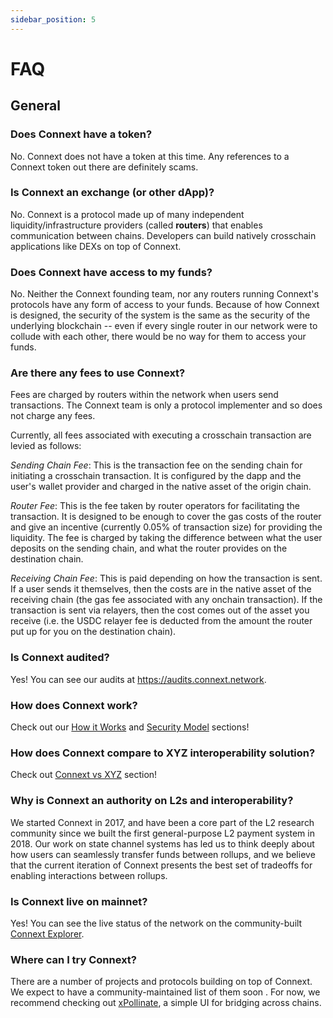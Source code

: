 ```yaml
---
sidebar_position: 5
---
```


# FAQ

## General

### Does Connext have a token?

No. Connext does not have a token at this time. Any references to a Connext token out there are definitely scams.

### Is Connext an exchange (or other dApp)?

No. Connext is a protocol made up of many independent liquidity/infrastructure providers (called **routers**) that enables communication between chains. Developers can build natively crosschain applications like DEXs on top of Connext.

### Does Connext have access to my funds?

No. Neither the Connext founding team, nor any routers running Connext's protocols have any form of access to your funds. Because of how Connext is designed, the security of the system is the same as the security of the underlying blockchain -- even if every single router in our network were to collude with each other, there would be no way for them to access your funds.

### Are there any fees to use Connext?

Fees are charged by routers within the network when users send transactions. The Connext team is only a protocol implementer and so does not charge any fees.

Currently, all fees associated with executing a crosschain transaction are levied as follows:

_Sending Chain Fee_: This is the transaction fee on the sending chain for initiating a crosschain transaction. It is configured by the dapp and the user's wallet provider and charged in the native asset of the origin chain.

_Router Fee_: This is the fee taken by router operators for facilitating the transaction. It is designed to be enough to cover the gas costs of the router and give an incentive (currently 0.05% of transaction size) for providing the liquidity. The fee is charged by taking the difference between what the user deposits on the sending chain, and what the router provides on the destination chain.

_Receiving Chain Fee_: This is paid depending on how the transaction is sent. If a user sends it themselves, then the costs are in the native asset of the receiving chain (the gas fee associated with any onchain transaction). If the transaction is sent via relayers, then the cost comes out of the asset you receive (i.e. the USDC relayer fee is deducted from the amount the router put up for you on the destination chain).


### Is Connext audited?

Yes! You can see our audits at https://audits.connext.network.

### How does Connext work?

Check out our [How it Works](./howitworks) and [Security Model](./securitymodel) sections!

### How does Connext compare to XYZ interoperability solution?

Check out [Connext vs XYZ](./connextvsxyz) section!

### Why is Connext an authority on L2s and interoperability?

We started Connext in 2017, and have been a core part of the L2 research community since we built the first general-purpose L2 payment system in 2018. Our work on state channel systems has led us to think deeply about how users can seamlessly transfer funds between rollups, and we believe that the current iteration of Connext presents the best set of tradeoffs for enabling interactions between rollups.

### Is Connext live on mainnet?

Yes! You can see the live status of the network on the community-built [Connext Explorer](connextscan.io/).

### Where can I try Connext?

There are a number of projects and protocols building on top of Connext. We expect to have a community-maintained list of them soon . For now, we recommend checking out [xPollinate](https://xpollinate.io), a simple UI for bridging across chains.
